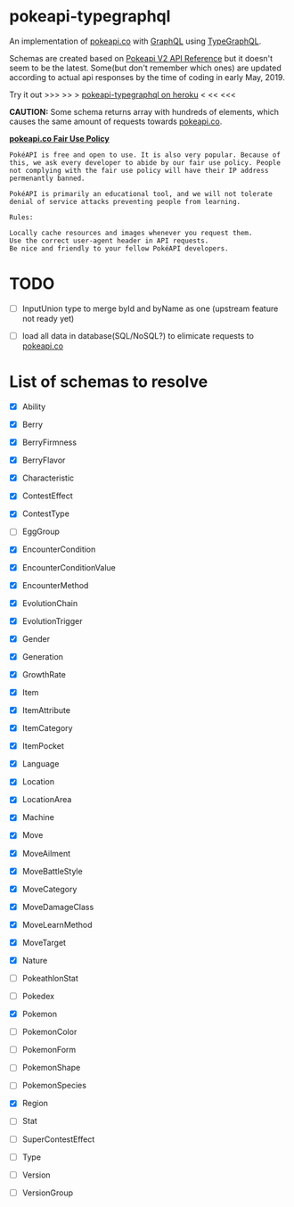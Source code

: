 # pokeapi-typegraphql

An implementation of [pokeapi.co](https://pokeapi.co) with [GraphQL](https://graphql.org/) using [TypeGraphQL](https://typegraphql.ml/).

Schemas are created based on [Pokeapi V2 API Reference](https://github.com/PokeAPI/pokeapi/tree/master/pokemon_v2) but it doesn't seem to be the latest. Some(but don't remember which ones) are updated according to actual api responses by the time of coding in early May, 2019.

Try it out >>> >> > [pokeapi-typegraphql on heroku](https://pokeapi-typegraphql.herokuapp.com/graphql) < << <<<

**CAUTION:**
Some schema returns array with hundreds of elements, which causes the same amount of requests towards [pokeapi.co](https://pokeapi.co).

**[pokeapi.co Fair Use Policy](https://pokeapi.co/docs/v2.html#fairuse)**
```
PokéAPI is free and open to use. It is also very popular. Because of this, we ask every developer to abide by our fair use policy. People not complying with the fair use policy will have their IP address permenantly banned.

PokéAPI is primarily an educational tool, and we will not tolerate denial of service attacks preventing people from learning.

Rules:

Locally cache resources and images whenever you request them.
Use the correct user-agent header in API requests.
Be nice and friendly to your fellow PokéAPI developers.
```

# TODO

- [ ] InputUnion type to merge byId and byName as one (upstream feature not ready yet)

- [ ] load all data in database(SQL/NoSQL?) to elimicate requests to [pokeapi.co](https://pokeapi.co)

# List of schemas to resolve

- [x] Ability

- [x] Berry

- [x] BerryFirmness

- [x] BerryFlavor

- [x] Characteristic

- [x] ContestEffect

- [x] ContestType

- [ ] EggGroup

- [x] EncounterCondition

- [x] EncounterConditionValue

- [x] EncounterMethod

- [x] EvolutionChain

- [x] EvolutionTrigger

- [x] Gender

- [x] Generation

- [x] GrowthRate

- [x] Item

- [x] ItemAttribute

- [x] ItemCategory

- [x] ItemPocket

- [x] Language

- [x] Location

- [x] LocationArea

- [x] Machine

- [x] Move

- [x] MoveAilment

- [x] MoveBattleStyle

- [x] MoveCategory

- [x] MoveDamageClass

- [x] MoveLearnMethod

- [x] MoveTarget

- [x] Nature

- [ ] PokeathlonStat

- [ ] Pokedex

- [x] Pokemon

- [ ] PokemonColor

- [ ] PokemonForm

- [ ] PokemonShape

- [ ] PokemonSpecies

- [x] Region

- [ ] Stat

- [ ] SuperContestEffect

- [ ] Type

- [ ] Version

- [ ] VersionGroup
